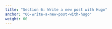 ```yaml
---
title: "Section 6: Write a new post with Hugo"
anchor: "06-write-a-new-post-with-hugo"
weight: 60
---
```

